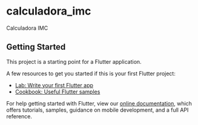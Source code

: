 # calculadora_imc

Calculadora IMC

## Getting Started

This project is a starting point for a Flutter application.

A few resources to get you started if this is your first Flutter project:

- [Lab: Write your first Flutter app](https://flutter.dev/docs/get-started/codelab)
- [Cookbook: Useful Flutter samples](https://flutter.dev/docs/cookbook)

For help getting started with Flutter, view our 
[online documentation](https://flutter.dev/docs), which offers tutorials, 
samples, guidance on mobile development, and a full API reference.
